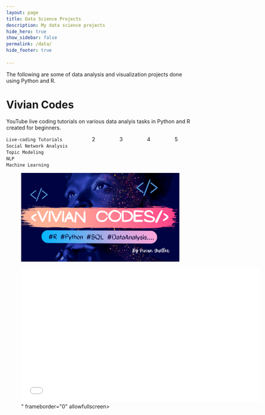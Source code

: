 ```yaml
---
layout: page
title: Data Science Projects
description: My data science projects
hide_hero: true
show_sidebar: false
permalink: /data/
hide_footer: true

---
```


The following are some of data analysis and visualization projects done using Python and R.


# Vivian Codes 

YouTube live coding tutorials on various data analyis tasks in Python and R created for beginners. 


<div class="columns is-mobile">
  <div class="column is-three-quarters-mobile is-two-thirds-tablet is-half-desktop is-one-third-widescreen is-one-quarter-fullhd">
    <code>Live-coding Tutorials </code><br>
    <code>Social Network Analysis</code><br>
    <code>Topic Modeling</code><br>
    <code>NLP</code><br>
    <code>Machine Learning</code>
  </div>
  <div class="column">2</div>
  <div class="column">3</div>
  <div class="column">4</div>
  <div class="column">5</div>
</div>

<figure class="image is-128x128">
  <img src= "img/VivianCodes.png">
</figure>

<figure class="image is-16by9">
  <iframe class="has-ratio" width="640" height="360" src="<iframe width="560" height="315" src="https://www.youtube.com/embed/videoseries?list=PL6nx03_pduxWDrUoWCB-MaKBfRRSiIjlG" title="YouTube video player" frameborder="0" allow="accelerometer; autoplay; clipboard-write; encrypted-media; gyroscope; picture-in-picture" allowfullscreen></iframe>" frameborder="0" allowfullscreen></iframe>
</figure>